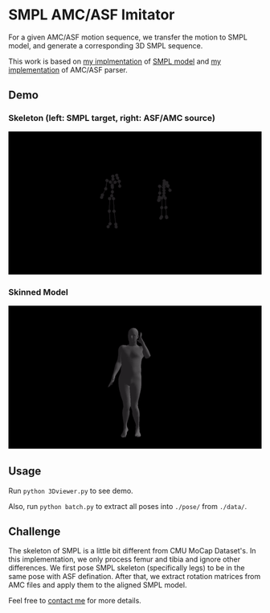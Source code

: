# SMPL AMC/ASF Imitator
For a given AMC/ASF motion sequence, we transfer the motion to SMPL model, and generate a corresponding 3D SMPL sequence.

This work is based on [my implmentation](https://github.com/CalciferZh/SMPL) of [SMPL model](http://smpl.is.tue.mpg.de/) and [my implementation](https://github.com/CalciferZh/AMCParser) of AMC/ASF parser.

## Demo

### Skeleton (left: SMPL target, right: ASF/AMC source)
![Skeleton Demo](./demo_skeleton.gif)

### Skinned Model
![Skinned Demo](./demo_skinned.gif)

## Usage
Run `python 3Dviewer.py` to see demo.

Also, run `python batch.py` to extract all poses into `./pose/` from `./data/`.

## Challenge
The skeleton of SMPL is a little bit different from CMU MoCap Dataset's. In this implementation, we only process femur and tibia and ignore other differences. We first pose SMPL skeleton (specifically legs) to be in the same pose with ASF defination. After that, we extract rotation matrices from AMC files and apply them to the aligned SMPL model.

Feel free to [contact me](mailto:calciferzh@outlook.com) for more details.
